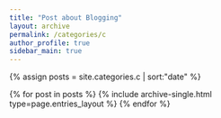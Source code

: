 ```yaml
---
title: "Post about Blogging"
layout: archive
permalink: /categories/c
author_profile: true
sidebar_main: true
---
```


{% assign posts = site.categories.c | sort:"date" %}

{% for post in posts %}
  {% include archive-single.html type=page.entries_layout %}
{% endfor %}

